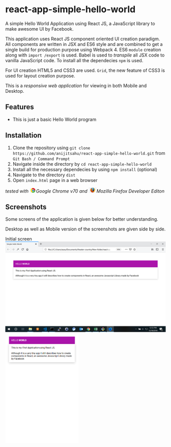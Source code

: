 # react-app-simple-hello-world
A simple Hello World Application using React JS, a JavaScript library to make awesome UI by Facebook.

This application uses React JS component oriented UI creation paradigm. All components are written in JSX and ES6 style and are
combined to get a single build for production purpose using Webpack 4. ES6 `module` creation along with `import /export` is used. Babel is used to *transpile* all JSX code to vanilla JavaScript code. To install all the dependecies `npm` is used.

For UI creation HTML5 and CSS3 are used. `Grid`, the new feature of CSS3 is used for layout creation purpose.

This is a *responsive web application* for viewing in both Mobile and Desktop.


## Features
- This is just a basic Hello World program


## Installation

1. Clone the repository using `git clone https://github.com/anijitsahu/react-app-simple-hello-world.git` from `Git Bash / Command Prompt`
2. Navigate inside the directory by `cd react-app-simple-hello-world`
3. Install all the necessary dependecies by using `npm install` (optional)
4. Navigate to the directory `dist`
5. Open `index.html` page in a web browser 
 
*tested with <img src="screenshots/chrome.png" width="20px" title="Google Chrome">Google Chrome v70 and <img src="screenshots/firefox.png" width="25px" title="Firefox Developer edition">Mozilla Firefox Developer Editon*  

## Screenshots

Some screens of the application is given below for better understanding. 

Desktop as well as Mobile version of the screenshots are given side by side.

<p> Initial screen <br/> 
 <img src="screenshots/desktop 1.png" width="590px" title="initial screen"/>
 <img src="screenshots/mobile 1.png" width="230px" title="initial screen"/> 
</p>
 


